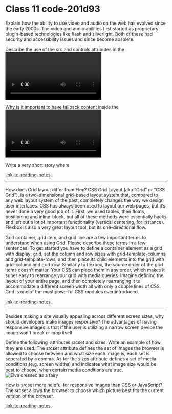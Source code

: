 # Class 11 code-201d93

Explain how the ability to use video and audio on the web has evolved since the early 2000s.
The video and audio abilities first started as proprietary plugin-based technologies like flash and silverlight. Both of these had security and accessibility issues and since become absolete.

Describe the use of the src and controls attributes in the <video> element.
The src attribute contains a path to the video you want to embed, and the controls attribute to include the browser's own control interface, or build your interface using the appropriate JavaScript API. At a minimum, the interface must include a way to start and stop the media, and to adjust the volume.

Why is it important to have fallback content inside the <video> element?
The importance of having the fallback content inside the video element is because if the video isn't supported by the browser the user can at least have a direct link to the video file so the user can access it.

Write a very short story where <audio> and <video> are characters. Video and and audio are partners but they both different things to the relationship for obvious reasons.

[link-to-reading-notes](https://developer.mozilla.org/en-US/docs/Learn/HTML/Multimedia_and_embedding/Video_and_audio_content).
********************************************************************************************************************
How does Grid layout differ from Flex?
CSS Grid Layout (aka “Grid” or “CSS Grid”), is a two-dimensional grid-based layout system that, compared to any web layout system of the past, completely changes the way we design user interfaces. CSS has always been used to layout our web pages, but it’s never done a very good job of it. First, we used tables, then floats, positioning and inline-block, but all of these methods were essentially hacks and left out a lot of important functionality (vertical centering, for instance). Flexbox is also a very great layout tool, but its one-directional flow.

Grid container, grid item, and grid line are a few important terms to understand when using Grid. Please describe these terms in a few sentences.
To get started you have to define a container element as a grid with display: grid, set the column and row sizes with grid-template-columns and grid-template-rows, and then place its child elements into the grid with grid-column and grid-row. Similarly to flexbox, the source order of the grid items doesn’t matter. Your CSS can place them in any order, which makes it super easy to rearrange your grid with media queries. Imagine defining the layout of your entire page, and then completely rearranging it to accommodate a different screen width all with only a couple lines of CSS. Grid is one of the most powerful CSS modules ever introduced.

[link-to-reading-notes](https://css-tricks.com/snippets/css/complete-guide-grid/).
********************************************************************************************************************
Besides making a site visually appealing across different screen sizes, why should developers make images responsive?
The advantages of having responsive images is that if the user is utilizing a narrow screen device the image won't break or crop itself.

Define the following <img> attributes srcset and sizes. Write an example of how they are used.
The srcset attribute defines the set of images the browser is allowed to choose between and what size each image is, each set is seperated by a comma. As for the sizes attribute defines a set of media conditions (e.g. screen widths) and indicates what image size would be best to choose, when certain media conditions are true.
<img
  srcset="elva-fairy-480w.jpg 480w, elva-fairy-800w.jpg 800w"
  sizes="(max-width: 600px) 480px,
         800px"
  src="elva-fairy-800w.jpg"
  alt="Elva dressed as a fairy" />

How is srcset more helpful for responsive images than CSS or JavaScript?
The srcset allows the browser to choose which picture best fits the current version of the browser.

[link-to-reading-notes](https://developer.mozilla.org/en-US/docs/Learn/HTML/Multimedia_and_embedding/Responsive_images).
